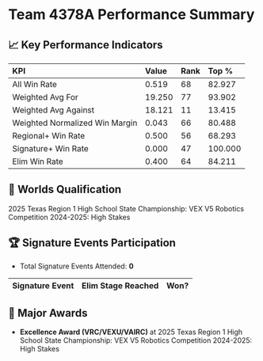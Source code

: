 # Team 4378A Performance Summary

## 📈 Key Performance Indicators
| KPI | Value | Rank | Top % |
|:---|:-----|:----|:-----|
| All Win Rate | 0.519 | 68 | 82.927 |
| Weighted Avg For | 19.250 | 77 | 93.902 |
| Weighted Avg Against | 18.121 | 11 | 13.415 |
| Weighted Normalized Win Margin | 0.043 | 66 | 80.488 |
| Regional+ Win Rate | 0.500 | 56 | 68.293 |
| Signature+ Win Rate | 0.000 | 47 | 100.000 |
| Elim Win Rate | 0.400 | 64 | 84.211 |


## 🎯 Worlds Qualification
2025 Texas Region 1 High School State Championship: VEX V5 Robotics Competition 2024-2025: High Stakes

## 🏆 Signature Events Participation
- Total Signature Events Attended: **0**

| Signature Event | Elim Stage Reached | Won? |
|:----------------|:-------------------|:----|


## 🥇 Major Awards
- **Excellence Award (VRC/VEXU/VAIRC)** at 2025 Texas Region 1 High School State Championship: VEX V5 Robotics Competition 2024-2025: High Stakes

